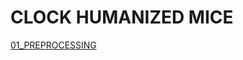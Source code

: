 # CLOCK HUMANIZED MICE


[01_PREPROCESSING](https://github.com/konopkalab/CLOCK-humanized-mice/blob/main/01_PREPROCESSING.md)
